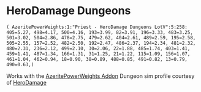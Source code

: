 # HeroDamage Dungeons
```
( AzeritePowerWeights:1:"Priest - HeroDamage Dungeons LotV":5:258: 405=5.27, 498=4.17, 500=4.16, 193=3.99, 82=3.91, 196=3.33, 483=3.25, 501=3.02, 504=2.86, 478=2.75, 479=2.62, 404=2.61, 489=2.59, 195=2.58, 505=2.55, 157=2.52, 482=2.50, 192=2.47, 486=2.37, 194=2.34, 481=2.32, 480=2.31, 236=2.12, 499=2.10, 30=2.06, 22=1.88, 485=1.74, 403=1.41, 459=1.41, 487=1.34, 166=1.31, 31=1.25, 21=1.22, 115=1.09, 156=1.07, 461=1.04, 462=0.94, 18=0.90, 38=0.89, 488=0.85, 491=0.82, 13=0.79, 490=0.63,)
```

 Works with the [AzeritePowerWeights Addon](https://wow.curseforge.com/projects/azeritepowerweights)
 Dungeon sim profile courtesy of [HeroDamage](https://www.herodamage.com/)